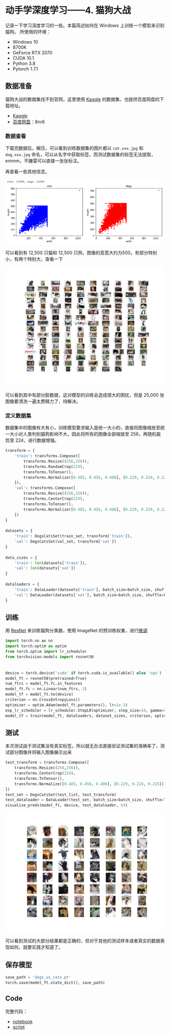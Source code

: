 # 动手学深度学习——4. 猫狗大战

记录一下学习深度学习的一些。本篇简述如何在 Windows 上训练一个模型来识别猫狗。
所使用的环境：

- Windows 10
- 8700K
- GeForce RTX 2070
- CUDA 10.1
- Python 3.8
- Pytorch 1.7.1

## 数据准备

猫狗大战的数据集找不到官网，这里使用 [Kaggle]() 的数据集，也提供百度网盘的下载地址。

- [Kaggle](https://www.kaggle.com/c/dogs-vs-cats/data)
- [百度网盘](https://pan.baidu.com/s/1NgIqeF5Fghm6RLcupiy8sQ)：8nr6

### 数据查看

下载完数据后，解压，可以看到训练数据集的图片都以 `cat.xxx.jpg` 和 `dog.xxx.jpg` 命名，可以从名字中获取标签，而测试数据集的标签无法提取，emmm，不嫌雷可以直接一张张标注。

再查看一些其他信息。

![pics1](../pics/blog4-1.png)

可以看到有 12,500 只猫和 12,500 只狗，图像的高宽大约为500，有部分特别小，有两个特别大，查看一下

![pics2](../pics/blog4-2.jpg)

可以看到其中有部分脏数据，这对模型的训练会造成很大的困扰，但是 25,000 张图像要清洗一遍太费精力了，待解决。

### 定义数据集

数据集中的图像有大有小，训练模型要求输入是统一大小的，直接将图像缩放至统一大小对人类判别猫狗影响不大，因此将所有的图像全部缩放至 256，再随机裁剪至 224，进行数据增强。

```python
transform = {
    'train': transforms.Compose([
        transforms.Resize((256,256)),
        transforms.RandomCrop(224),
        transforms.ToTensor(),
        transforms.Normalize([0.485, 0.456, 0.406], [0.229, 0.224, 0.225])
    ]),
    'val': transforms.Compose([
        transforms.Resize((256,256)),
        transforms.CenterCrop(224),
        transforms.ToTensor(),
        transforms.Normalize([0.485, 0.456, 0.406], [0.229, 0.224, 0.225])
    ])
}

datasets = {
    'train': DogsCatsSet(train_set, transform['train']),
    'val': DogsCatsSet(val_set, transform['val'])
}

data_sizes = {
    'train': len(datasets['train']),
    'val': len(datasets['val'])
}

dataloaders = {
    'train': DataLoader(datasets['train'], batch_size=batch_size, shuffle=True, pin_memory=True),
    'val': DataLoader(datasets['val'], batch_size=batch_size, shuffle=False, pin_memory=False)
}
```

## 训练

用 [ResNet](https://arxiv.org/abs/1512.03385) 来训练猫狗分类器，使用 ImageNet 的预训练权重，进行[微调](https://pytorch.org/tutorials/beginner/transfer_learning_tutorial.html)

```python
import torch.nn as nn
import torch.optim as optim
from torch.optim import lr_scheduler
from torchvision.models import resnet50


device = torch.device('cuda' if torch.cuda.is_available() else 'cpu')
model_ft = resnet50(pretrained=True)
num_ftrs = model_ft.fc.in_features
model_ft.fc = nn.Linear(num_ftrs, 2)
model_tf = model_ft.to(device)
criterion = nn.CrossEntropyLoss()
optimizer = optim.Adam(model_ft.parameters(), lr=1e-3)
exp_lr_scheduler = lr_scheduler.StepLR(optimizer, step_size=10, gamma=0.1)
model_tf = train(model_ft, dataloaders, dataset_sizes, criterion, optimizer, exp_lr_scheduler, device, 20)
```

## 测试

本次测试由于测试集没有真实标签，所以就无办法直接验证测试集的准确率了，测试部分图像并将输入图像展示出来

```python
test_transform = transforms.Compose([
    transforms.Resize((256,256)),
    transforms.CenterCrop(224),
    transforms.ToTensor(),
    transforms.Normalize([0.485, 0.456, 0.406], [0.229, 0.224, 0.225])
])
test_set = DogsCatsSet(test_list, test_transform)
test_dataloader = DataLoader(test_set, batch_size=batch_size, shuffle=True, pin_memory=True)
visualize_preds(model_ft, device, test_dataloader, 64)
```

![pics3](../pics/blog4-3.jpg)

可以看到测试的大部分结果都是正确的，但对于其他的测试样本或者真实的数据表现如何，就要实践才知道了。

## 保存模型

```python
save_path = 'dogs_vs_cats.pt'
torch.save(model_ft.state_dict(), save_path)
```

## Code

完整代码：

- [notebook](../code/4.DogsVsCats/dogs_vs_cats.ipynb)
- [script](../code/4.DogsVsCats/dogs_vs_cats.py)